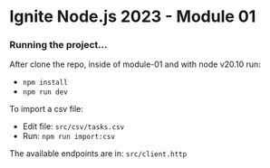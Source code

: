 # Ignite Node.js 2023 - Module 01

### Running the project...

After clone the repo, inside of module-01 and with node v20.10 run:

- `npm install`
- `npm run dev`

To import a csv file:

- Edit file: `src/csv/tasks.csv`
- Run: `npm run import:csv`

The available endpoints are in: `src/client.http` 
